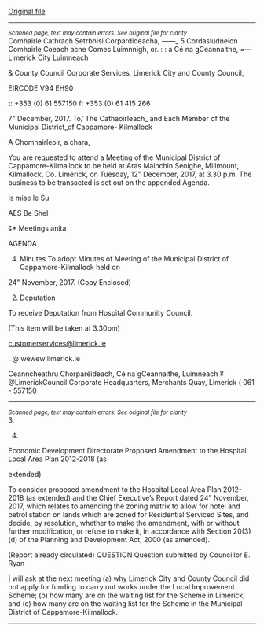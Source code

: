 [Original file](https://www.limerick.ie/sites/default/files/media/documents/2017-12/00%20Agenda%20Meeting%20MD%20Cappamore-Kilmallock%20121217.pdf)

---
*<small>Scanned page, text may contain errors. See original file for clarity</small>*  
Comhairle Cathrach Setrbhisi Corpardideacha,
_—_—_ 5 Cordasludneion Comhairle Coeach acne Comes Luimnnigh,
or. : : a Cé na gCeannaithe,
=— Limerick City Luimneach

& County Council
Corporate Services,
Limerick City and County Council,

EIRCODE V94 EH90

t: +353 (0) 61 557150
f: +353 (0) 61 415 266

7" December, 2017.
To/ The Cathaoirleach_ and Each Member of the Municipal District_of Cappamore-
Kilmallock

A Chomhairleoir, a chara,

You are requested to attend a Meeting of the Municipal District of Cappamore-Kilmallock to be
held at Aras Mainchin Seoighe, Millmount, Kilmallock, Co. Limerick, on Tuesday, 12"
December, 2017, at 3.30 p.m. The business to be transacted is set out on the appended
Agenda.

Is mise le Su

AES Be Shel

¢* Meetings anita

AGENDA

4. Minutes
To adopt Minutes of Meeting of the Municipal District of Cappamore-Kilmallock held on

24" November, 2017.
(Copy Enclosed)

2. Deputation

To receive Deputation from Hospital Community Council.

(This item will be taken at 3.30pm)

customerservices@limerick.ie

. @ wewew limerick.ie

Ceanncheathru Chorparéideach, Cé na gCeannaithe, Luimneach ¥ @LimerickCouncil
Corporate Headquarters, Merchants Quay, Limerick ( 061 - 557150


---
*<small>Scanned page, text may contain errors. See original file for clarity</small>*  
3.

4.

Economic Development Directorate
Proposed Amendment to the Hospital Local Area Plan 2012-2018 (as

extended)

To consider proposed amendment to the Hospital Local Area Plan 2012-2018 (as
extended) and the Chief Executive’s Report dated 24” November, 2017, which relates
to amending the zoning matrix to allow for hotel and petrol station on lands which are
zoned for Residential Serviced Sites, and decide, by resolution, whether to make the
amendment, with or without further modification, or refuse to make it, in accordance
with Section 20(3)(d) of the Planning and Development Act, 2000 (as amended).

(Report already circulated)
QUESTION
Question submitted by Councillor E. Ryan

| will ask at the next meeting (a) why Limerick City and County Council did not apply for
funding to carry out works under the Local Improvement Scheme; (b) how many are on
the waiting list for the Scheme in Limerick; and (c) how many are on the waiting list for
the Scheme in the Municipal District of Cappamore-Kilmallock.


---
